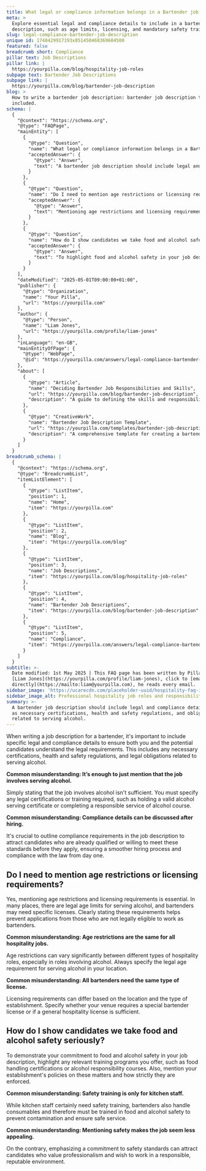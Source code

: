 ```yaml
---
title: What legal or compliance information belongs in a Bartender job description?
meta: >
  Explore essential legal and compliance details to include in a bartender job
  description, such as age limits, licensing, and mandatory safety training.
slug: legal-compliance-bartender-job-description
unique id: 1748429917193x851450468369604500
featured: false
breadcrumb short: Compliance
pillar text: Job Descriptions
pillar link: |
  https://yourpilla.com/blog/hospitality-job-roles
subpage text: Bartender Job Descriptions
subpage link: |
  https://yourpilla.com/blog/bartender-job-description
blog: >
  How to write a bartender job description: bartender job description template
  included.
schema: |
  {
    "@context": "https://schema.org",
    "@type": "FAQPage",
    "mainEntity": [
      {
        "@type": "Question",
        "name": "What legal or compliance information belongs in a Bartender job description?",
        "acceptedAnswer": {
          "@type": "Answer",
          "text": "A bartender job description should include legal and compliance details such as necessary certifications, health and safety regulations, and obligations related to serving alcohol. Specify any legal certifications or training required, including valid alcohol serving certificates or completion of a responsible service of alcohol course. It is important to outline these requirements in the job description to attract qualified candidates and ensure compliance from the start."
        }
      },
      {
        "@type": "Question",
        "name": "Do I need to mention age restrictions or licensing requirements?",
        "acceptedAnswer": {
          "@type": "Answer",
          "text": "Mentioning age restrictions and licensing requirements is essential. Specify the legal age limits for serving alcohol and the specific licenses required for bartenders in your location. Clarify whether your venue needs a special bartender license or if a general hospitality license will suffice."
        }
      },
      {
        "@type": "Question",
        "name": "How do I show candidates we take food and alcohol safety seriously?",
        "acceptedAnswer": {
          "@type": "Answer",
          "text": "To highlight food and alcohol safety in your job description, mention any relevant training programs offered, such as food handling certifications or alcohol responsibility courses. Discuss your establishment's strict policies on food and alcohol safety to demonstrate your commitment to these standards."
        }
      }
    ],
    "dateModified": "2025-05-01T09:00:00+01:00",
    "publisher": {
      "@type": "Organization",
      "name": "Your Pilla",
      "url": "https://yourpilla.com"
    },
    "author": {
      "@type": "Person",
      "name": "Liam Jones",
      "url": "https://yourpilla.com/profile/liam-jones"
    },
    "inLanguage": "en-GB",
    "mainEntityOfPage": {
      "@type": "WebPage",
      "@id": "https://yourpilla.com/answers/legal-compliance-bartender-job-description"
    },
    "about": [
      {
        "@type": "Article",
        "name": "Deciding Bartender Job Responsibilities and Skills",
        "url": "https://yourpilla.com/blog/bartender-job-description",
        "description": "A guide to defining the skills and responsibilities needed in a bartender job description to ensure an effective recruitment process."
      },
      {
        "@type": "CreativeWork",
        "name": "Bartender Job Description Template",
        "url": "https://yourpilla.com/templates/bartender-job-description",
        "description": "A comprehensive template for creating a bartender job description that covers essential duties, skills, and legal compliance."
      }
    ]
  }
breadcrumb_schema: |
  {
    "@context": "https://schema.org",
    "@type": "BreadcrumbList",
    "itemListElement": [
      {
        "@type": "ListItem",
        "position": 1,
        "name": "Home",
        "item": "https://yourpilla.com"
      },
      {
        "@type": "ListItem",
        "position": 2,
        "name": "Blog",
        "item": "https://yourpilla.com/blog"
      },
      {
        "@type": "ListItem",
        "position": 3,
        "name": "Job Descriptions",
        "item": "https://yourpilla.com/blog/hospitality-job-roles"
      },
      {
        "@type": "ListItem",
        "position": 4,
        "name": "Bartender Job Descriptions",
        "item": "https://yourpilla.com/blog/bartender-job-description"
      },
      {
        "@type": "ListItem",
        "position": 5,
        "name": "Compliance",
        "item": "https://yourpilla.com/answers/legal-compliance-bartender-job-description"
      }
    ]
  }
subtitle: >-
  Date modified: 1st May 2025 | This FAQ page has been written by Pilla Founder,
  [Liam Jones](https://yourpilla.com/profile/liam-jones), click to [email Liam
  directly](https://mailto:liam@yourpilla.com), he reads every email.
sidebar_image: 'https://ucarecdn.com/placeholder-uuid/hospitality-faq-image.jpg'
sidebar_image_alt: Professional hospitality job roles and responsibilities
summary: >-
  A bartender job description should include legal and compliance details such
  as necessary certifications, health and safety regulations, and obligations
  related to serving alcohol.
---
```

When writing a job description for a bartender, it's important to include specific legal and compliance details to ensure both you and the potential candidates understand the legal requirements. This includes any necessary certifications, health and safety regulations, and legal obligations related to serving alcohol.

**Common misunderstanding: It’s enough to just mention that the job involves serving alcohol.**

Simply stating that the job involves alcohol isn't sufficient. You must specify any legal certifications or training required, such as holding a valid alcohol serving certificate or completing a responsible service of alcohol course.

**Common misunderstanding: Compliance details can be discussed after hiring.**

It's crucial to outline compliance requirements in the job description to attract candidates who are already qualified or willing to meet these standards before they apply, ensuring a smoother hiring process and compliance with the law from day one.

## Do I need to mention age restrictions or licensing requirements?

Yes, mentioning age restrictions and licensing requirements is essential. In many places, there are legal age limits for serving alcohol, and bartenders may need specific licenses. Clearly stating these requirements helps prevent applications from those who are not legally eligible to work as bartenders.

**Common misunderstanding: Age restrictions are the same for all hospitality jobs.**

Age restrictions can vary significantly between different types of hospitality roles, especially in roles involving alcohol. Always specify the legal age requirement for serving alcohol in your location.

**Common misunderstanding: All bartenders need the same type of license.**

Licensing requirements can differ based on the location and the type of establishment. Specify whether your venue requires a special bartender license or if a general hospitality license is sufficient.

## How do I show candidates we take food and alcohol safety seriously?

To demonstrate your commitment to food and alcohol safety in your job description, highlight any relevant training programs you offer, such as food handling certifications or alcohol responsibility courses. Also, mention your establishment's policies on these matters and how strictly they are enforced.

**Common misunderstanding: Safety training is only for kitchen staff.**

While kitchen staff certainly need safety training, bartenders also handle consumables and therefore must be trained in food and alcohol safety to prevent contamination and ensure safe service.

**Common misunderstanding: Mentioning safety makes the job seem less appealing.**

On the contrary, emphasizing a commitment to safety standards can attract candidates who value professionalism and wish to work in a responsible, reputable environment.

